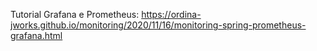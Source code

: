 Tutorial Grafana e Prometheus:
https://ordina-jworks.github.io/monitoring/2020/11/16/monitoring-spring-prometheus-grafana.html